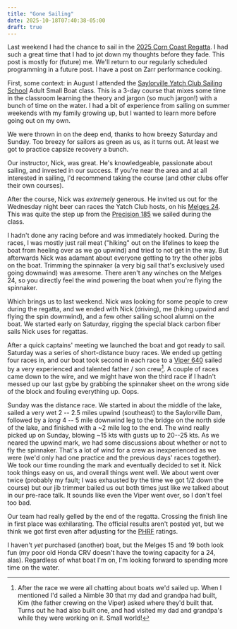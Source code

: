 ```yaml
---
title: "Gone Sailing"
date: 2025-10-18T07:40:38-05:00
draft: true
---
```


Last weekend I had the chance to sail in the [2025 Corn Coast Regatta]. I had
such a great time that I had to jot down my thoughts before they fade. This
post is mostly for (future) me. We'll return to our regularly scheduled
programming in a future post. I have a post on Zarr performance cooking.

First, some context: in August I attended the [Saylorville Yatch Club Sailing
School][SYCSS] Adult Small Boat class. This is a 3-day course that mixes some
time in the classroom learning the theory and jargon (so much jargon!) with a
bunch of time on the water. I had a bit of experience from sailing on summer
weekends with my family growing up, but I wanted to learn more before going out
on my own.

We were thrown in on the deep end, thanks to how breezy Saturday and Sunday.
Too breezy for sailors as green as us, as it turns out. At least we got to
practice capsize recovery a bunch.

Our instructor, Nick, was great. He's knowledgeable, passionate about sailing,
and invested in our success. If you're near the area and at all interested in
sailing, I'd recommend taking the course (and other clubs offer their own
courses).

After the course, Nick was *extremely* generous. He invited us out for the
Wednesday night beer can races the Yatch Club hosts, on his [Melges
24][melges24]. This was quite the step up from the [Precision 185] we sailed
during the class.

I hadn't done any racing before and was immediately hooked. During the races, I
was mostly just rail meat ("hiking" out on the lifelines to keep the boat from
heeling over as we go upwind) and tried to not get in the way. But afterwards
Nick was adamant about everyone getting to try the other jobs on the boat.
Trimming the spinnaker (a very big sail that's exclusively used going downwind)
was awesome. There aren't any winches on the Melges 24, so you directly feel
the wind powering the boat when you're flying the spinnaker.

Which brings us to last weekend. Nick was looking for some people to crew
during the regatta, and we ended with Nick (driving), me (hiking upwind and
flying the spin downwind), and a few other sailing school alumni on the boat.
We started early on Saturday, rigging the special black carbon fiber sails Nick
uses for regattas.

After a quick captains' meeting we launched the boat and got ready to sail.
Saturday was a series of short-distance buoy races. We ended up getting four
races in, and our boat took second in each race to a [Viper 640] sailed by a
very experienced and talented father / son crew[^1]. A couple of races came down to
the wire, and we might have won the third race if I hadn't messed up our last
gybe by grabbing the spinnaker sheet on the wrong side of the block and fouling
everything up. Oops.

Sunday was the distance race. We started in about the middle of the lake,
sailed a very wet 2 -- 2.5 miles upwind (southeast) to the Saylorville Dam,
followed by a *long* 4 -- 5 mile downwind leg to the bridge on the north side
of the lake, and finished with a ~2 mile leg to the end. The wind really picked
up on Sunday, blowing ~15 kts with gusts up to 20--25 kts. As we neared the
upwind mark, we had some discussions about whether or not to fly the spinnaker.
That's a lot of wind for a crew as inexperienced as we were (we'd only had one
practice and the previous days' races together). We took our time rounding the
mark and eventually decided to set it. Nick took things easy on us, and overall
things went well. We about went over twice (probably my fault; I was exhausted
by the time we got 1/2 down the course) but our jib trimmer bailed us out both
times just like we talked about in our pre-race talk. It sounds like even the
Viper went over, so I don't feel too bad.

Our team had really gelled by the end of the regatta. Crossing the finish line
in first place was exhilarating. The official results aren't posted yet, but we
think we got first even after adjusting for the [PHRF] ratings.

I haven't *yet* purchased (another) boat, but the Melges 15 and 19 both look
fun (my poor old Honda CRV doesn't have the towing capacity for a 24, alas).
Regardless of what boat I'm on, I'm looking forward to spending more time on
the water.

[^1]: After the race we were all chatting about boats we'd sailed up. When I
mentioned I'd sailed a Nimble 30 that my dad and grandpa had built, Kim
(the father crewing on the Viper) asked where they'd built that. Turns out he
had also built one, and had visited my dad and grandpa's while they were
working on it. Small world!


[2025 Corn Coast Regatta]: https://saylorvilleyachtclub.wildapricot.org/2025-Corn-Coast-Regatta
[SYCSS]: https://sycss.wildapricot.org
[melges24]: https://www.melges24.com
[Viper 640]: https://www.viper640.org
[Precision 185]: https://precisionboatworks.com/boats/p185/index.php
[PHRF]: https://en.wikipedia.org/wiki/Performance_Handicap_Racing_Fleet

